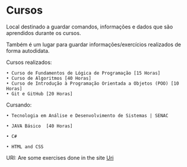 # Cursos
 Local destinado a guardar comandos, informações e dados que são aprendidos durante os cursos.

 Também é um lugar para guardar informações/exercícios realizados de forma autodidata. 

Cursos realizados:

    • Curso de Fundamentos de Lógica de Programação [15 Horas]
    • Curso de Algoritmos [40 Horas]
    • Curso de Introdução à Programação Orientada a Objetos (POO) [10 Horas]
    • Git e GitHub [20 Horas]
    
Cursando:

    • Tecnologia em Análise e Desenvolvimento de Sistemas | SENAC

    • JAVA Básico  [40 Horas]

    • C#

    • HTML and CSS 

URI:
    Are some exercises done in the site <a href="https://www.urionlinejudge.com.br">Uri</a>
